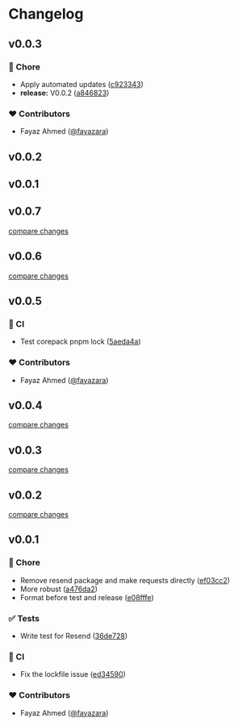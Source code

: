 # Changelog

## v0.0.3

### 🏡 Chore

- Apply automated updates ([c923343](https://github.com/SupersaasHQ/useEmail/commit/c923343))
- **release:** V0.0.2 ([a846823](https://github.com/SupersaasHQ/useEmail/commit/a846823))

### ❤️ Contributors

- Fayaz Ahmed ([@fayazara](http://github.com/fayazara))

## v0.0.2

## v0.0.1

## v0.0.7

[compare changes](https://github.com/SupersaasHQ/useEmail/compare/v0.0.6...v0.0.7)

## v0.0.6

[compare changes](https://github.com/SupersaasHQ/useEmail/compare/v0.0.5...v0.0.6)

## v0.0.5

### 🤖 CI

- Test corepack pnpm lock ([5aeda4a](https://github.com/SupersaasHQ/use-email/commit/5aeda4a))

### ❤️ Contributors

- Fayaz Ahmed ([@fayazara](http://github.com/fayazara))

## v0.0.4

[compare changes](https://github.com/SupersaasHQ/use-email/compare/v0.0.3...v0.0.4)

## v0.0.3

[compare changes](https://github.com/SupersaasHQ/use-email/compare/v0.0.2...v0.0.3)

## v0.0.2

[compare changes](https://github.com/SupersaasHQ/use-email/compare/v0.0.1...v0.0.2)

## v0.0.1

### 🏡 Chore

- Remove resend package and make requests directly ([ef03cc2](https://github.com/SupersaasHQ/use-email/commit/ef03cc2))
- More robust ([a476da2](https://github.com/SupersaasHQ/use-email/commit/a476da2))
- Format before test and release ([e08fffe](https://github.com/SupersaasHQ/use-email/commit/e08fffe))

### ✅ Tests

- Write test for Resend ([36de728](https://github.com/SupersaasHQ/use-email/commit/36de728))

### 🤖 CI

- Fix the lockfile issue ([ed34590](https://github.com/SupersaasHQ/use-email/commit/ed34590))

### ❤️ Contributors

- Fayaz Ahmed ([@fayazara](http://github.com/fayazara))

